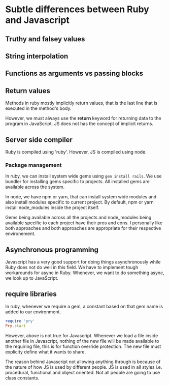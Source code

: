# Subtle differences between Ruby and Javascript

## Truthy and falsey values


## String interpolation


## Functions as arguments vs passing blocks

## Return values
Methods in ruby mostly implicitly return values, that is the last line that is executed in the method's body.

However, we must always use the **return** keyword for returning data to the program in JavaScript. JS does not has the concept of implicit returns.

## Server side compiler
Ruby is compiled using 'ruby'. However, JS is compiled using node.
### Package management
In ruby, we can install system wide gems using `gem install rails`.
We use bundler for installing gems specific to projects. All installed gems are available across the system.

In node, we have npm or yarn, that can install system wide modules and also install modules specific to current project. By default, npm or yarn install node_modules inside the project itself.

Gems being available across all the projects and node_modules being available specific to each project have their pros and cons. I personally like both approaches and both approaches are appropriate for their respective environement.

## Asynchronous programming
Javascript has a very good support for doing things asynchronously while Ruby does not do well in this field. We have to implement tough workarounds for async in Ruby. Whenever, we want to do something async, we look up to JavaScript.

## require libraries
In ruby, whenever we require a gem, a constant based on that gem name is added to our environment.

```ruby
require 'pry'
Pry.start
```

However, above is not true for Javascript. Whenever we load a file inside another file in Javascript, nothing of the new file will be made available to the requiring file, this is for function override protection. The new file must explicity define what it wants to share.

The reason behind Javascript not allowing anything through is because of the nature of how JS is used by different people. JS is used in all styles i.e. procedural, functional and object oriented. Not all people are going to use class constants. 








